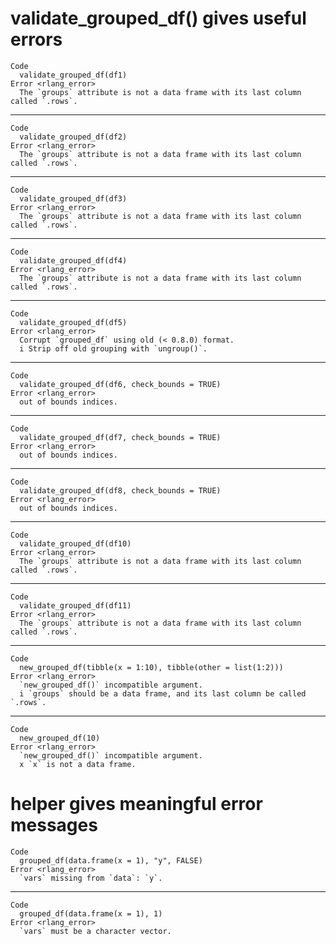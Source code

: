 # validate_grouped_df() gives useful errors

    Code
      validate_grouped_df(df1)
    Error <rlang_error>
      The `groups` attribute is not a data frame with its last column called `.rows`.

---

    Code
      validate_grouped_df(df2)
    Error <rlang_error>
      The `groups` attribute is not a data frame with its last column called `.rows`.

---

    Code
      validate_grouped_df(df3)
    Error <rlang_error>
      The `groups` attribute is not a data frame with its last column called `.rows`.

---

    Code
      validate_grouped_df(df4)
    Error <rlang_error>
      The `groups` attribute is not a data frame with its last column called `.rows`.

---

    Code
      validate_grouped_df(df5)
    Error <rlang_error>
      Corrupt `grouped_df` using old (< 0.8.0) format.
      i Strip off old grouping with `ungroup()`.

---

    Code
      validate_grouped_df(df6, check_bounds = TRUE)
    Error <rlang_error>
      out of bounds indices.

---

    Code
      validate_grouped_df(df7, check_bounds = TRUE)
    Error <rlang_error>
      out of bounds indices.

---

    Code
      validate_grouped_df(df8, check_bounds = TRUE)
    Error <rlang_error>
      out of bounds indices.

---

    Code
      validate_grouped_df(df10)
    Error <rlang_error>
      The `groups` attribute is not a data frame with its last column called `.rows`.

---

    Code
      validate_grouped_df(df11)
    Error <rlang_error>
      The `groups` attribute is not a data frame with its last column called `.rows`.

---

    Code
      new_grouped_df(tibble(x = 1:10), tibble(other = list(1:2)))
    Error <rlang_error>
      `new_grouped_df()` incompatible argument.
      i `groups` should be a data frame, and its last column be called `.rows`.

---

    Code
      new_grouped_df(10)
    Error <rlang_error>
      `new_grouped_df()` incompatible argument.
      x `x` is not a data frame.

# helper gives meaningful error messages

    Code
      grouped_df(data.frame(x = 1), "y", FALSE)
    Error <rlang_error>
      `vars` missing from `data`: `y`.

---

    Code
      grouped_df(data.frame(x = 1), 1)
    Error <rlang_error>
      `vars` must be a character vector.

